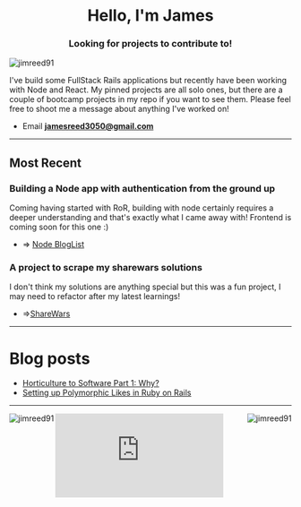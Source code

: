 <h1 align="center">Hello, I'm James </h1>
<h3 align="center">Looking for projects to contribute to!</h3>

<p align="left"> <img src="https://komarev.com/ghpvc/?username=jimreed91&label=Profile%20views&color=0e75b6&style=flat" alt="jimreed91" /> </p>

<p align="left"> I've build some FullStack Rails applications but recently have been working with Node and React. My pinned projects are all solo ones, but there are a couple of bootcamp projects in my repo if you want to see them. Please feel free to shoot me a message about anything I've worked on! 
  
- Email **jamesreed3050@gmail.com**
 -----
  
## Most Recent
  
  ### Building a Node app with authentication from the ground up
  Coming having started with RoR, building with node certainly requires a deeper understanding and that's exactly what I came away with! Frontend is coming soon for this one :)  
  - => [Node BlogList](https://github.com/Jimreed91/node-blog)
  
  ### A project to scrape my sharewars solutions 
  I don't think my solutions are anything special but this was a fun project, I may need to refactor after my latest learnings!
  - =>[ShareWars](https://cw.jimreed91.me)
</p> 

-----


# Blog posts

<!-- BLOG-POST-LIST:START -->
- [Horticulture to Software Part 1: Why?](https://medium.com/@jamesreed3050/horticulture-to-software-part-1-why-286c74de897b?source=rss-923bdd4d1477------2)
- [Setting up Polymorphic Likes in Ruby on Rails](https://medium.com/@jamesreed3050/setting-up-polymorphic-likes-in-rails-7d8be2e01c12?source=rss-923bdd4d1477------2)
<!-- BLOG-POST-LIST:END -->

-----

<p><img align="left" src="https://github-readme-stats.vercel.app/api/top-langs?username=jimreed91&show_icons=true&theme=tokyonight&locale=en&layout=compact" alt="jimreed91" /></p>

<p><img align="right" src="https://github-readme-streak-stats.herokuapp.com/?user=jimreed91&theme=dark" alt="jimreed91" /></p>


<figure><embed src="https://wakatime.com/share/@4e19923f-fdfe-4dd0-8eb6-1b9483c67944/49a1ad57-f172-4487-88ce-38d90f1e94fe.svg"></embed></figure>
